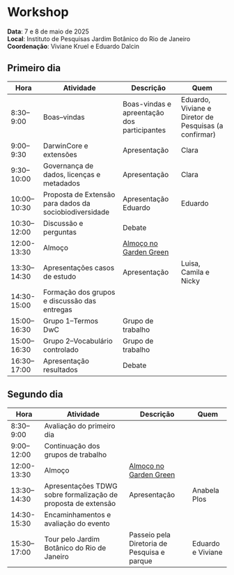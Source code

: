 # Workshop

__Data__: 7 e 8 de maio de 2025<br>
__Local__: Instituto de Pesquisas Jardim Botânico do Rio de Janeiro<br>
__Coordenação__: Viviane Kruel e Eduardo Dalcin

## Primeiro dia

| Hora | Atividade | Descrição | Quem |
|---|---|---|---|
| 8:30–9:00 | Boas–vindas | Boas-vindas e apreentação dos participantes | Eduardo, Viviane e Diretor de Pesquisas (a confirmar) |
| 9:00–9:30 | DarwinCore e extensões | Apresentação | Clara |
| 9:30–10:00 | Governança de dados, licenças e metadados | Apresentação | Clara |
| 10:00–10:30 | Proposta de Extensão para dados da sociobiodiversidade | Apresentação Eduardo | Eduardo |
| 10:30–12:00 | Discussão e perguntas | Debate |  |
| 12:00-13:30 | Almoço | [Almoço no Garden Green](https://www.greengardenrestaurante.com/) |  |
| 13:30–14:30 | Apresentações casos de estudo | Apresentação | Luisa, Camila e Nicky |
| 14:30-15:00 | Formação dos grupos e discussão das entregas |  |
| 15:00–16:30 | Grupo 1–Termos DwC | Grupo de trabalho |  |
| 15:00–16:30 | Grupo 2–Vocabulário controlado | Grupo de trabalho |  |
| 16:30–17:00 | Apresentação resultados | Debate |  |

## Segundo dia

| Hora | Atividade | Descrição | Quem |
|---|---|---|---|
| 8:30–9:00 | Avaliação do primeiro dia | | |
| 9:00–12:00 | Continuação dos grupos de trabalho |  |  |
| 12:00-13:30 | Almoço | [Almoço no Garden Green](https://www.greengardenrestaurante.com/) |  |
| 13:30–14:30 | Apresentações TDWG sobre formalização de proposta de extensão | Apresentação | Anabela Plos |
| 14:30-15:30 | Encaminhamentos e avaliação do evento |  |
| 15:30–17:00 | Tour pelo Jardim Botânico do Rio de Janeiro | Passeio pela Diretoria de Pesquisa e parque | Eduardo e Viviane |
